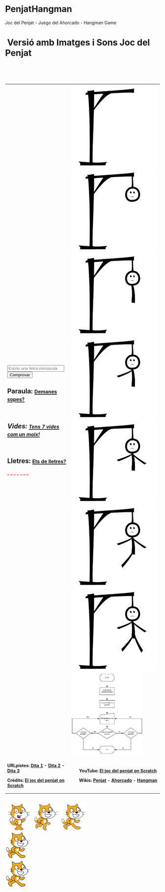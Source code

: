 # PenjatHangman
Joc del Penjat - Juego del Ahorcado -  Hangman Game
        <h1>&nbsp;Versió amb Imatges i Sons Joc del Penjat</h1>
        <table>
            <tr>
              <td>
                    <input id="lletra" type="text" 
                           placeholder="Escriu una lletra minúscula" maxlength="1"> 
                    <button id="Comprovar" onclick="Comprovar()">Comprovar</button>
                <h2>Paraula: 
                    <a href="https://www.arabalears.cat/portada/vols-sopes-record-nostres-padrins_129_3048940.html">
                        <font size=3>Demanes sopes?</font></a></h2>
                    <div id="Paraula" style="color: white;">
                        <strong>_ _ _ _ _ _ _</strong></div>
                <h2>Vides: 
                    <a href="https://pccd.dites.cat/p/Tenir_set_vides%2C_com_els_gats">
                        <font size=3>Tens 7 vides com un moix!</font></a></h2>
                    <div id="Vides" style="color: blue;">
                        <strong>&nbsp;&nbsp;&nbsp;&nbsp;&nbsp;&nbsp;&nbsp;_</strong></div>
                <h2>Lletres: 
                    <a href="https://pccd.dites.cat/p/De_lletres">
                        <font size=3>Ets de lletres?</font></a></h2>
                    <div id="Lletres" style="color: red;">
                        <strong>_ _ _ _ _ _ _</strong></div>
            </td>
            <td>
                <img src="public_html/img/ahorcado_6.png" id="ahorcado_6" style="width:280px;height:270px;">
                <img src="public_html/img/ahorcado_5.png" id="ahorcado_5" style="width:280px;height:270px;">
                <img src="public_html/img/ahorcado_4.png" id="ahorcado_4" style="width:280px;height:270px;">
                <img src="public_html/img/ahorcado_3.png" id="ahorcado_3" style="width:280px;height:270px;">
                <img src="public_html/img/ahorcado_2.png" id="ahorcado_2" style="width:280px;height:270px;">
                <img src="public_html/img/ahorcado_1.png" id="ahorcado_1" style="width:280px;height:270px;">
                <img src="public_html/img/ahorcado_0.png" id="ahorcado_0" style="width:280px;height:270px;">
                <a href="public_html/img/ahorcado.jpg">
                <img src="public_html/img/ahorcado.jpg" id="ahorcado" style="width:234px;height:270px;"></a>
            </td>          
          </tr>
          <tr>
            <td>
                <br>
                <strong>URLpistes: 
                    <a href="https://pccd.dites.cat/p/A_la_quinta_forca">Dita 1</a> - 
                    <a href="https://pccd.dites.cat/p/A_ca_un_penjat%2C_no_hi_anomenis_cordes">Dita 2</a> - 
                    <a href="https://pccd.dites.cat/p/Setze_jutges_d%27un_jutjat_mengen_fetge_d%27un_penjat">Dita 3</a>
                </strong>
                <p> <strong>Crèdits: 
                    <a href="https://prosselloe.wordpress.com/?p=5862">El joc del penjat on Scratch</a>
                </strong></p>
            </td>          
            <td>
                <br>
                <strong>&nbsp;&nbsp;&nbsp;&nbsp;&nbsp;&nbsp;&nbsp;YouTube: 
                    <a href="https://youtu.be/v53rEMHghJU?list=PLv1JHCp6B60w_KnMTu7jDdlDZ6Z0-WJ-j">
                        El joc del penjat on Scratch</a>
                </strong>
                <p><strong>&nbsp;&nbsp;&nbsp;&nbsp;&nbsp;&nbsp;&nbsp;Wikis: 
                    <a href="https://ca.wikipedia.org/wiki/Penjat">Penjat</a> - 
                    <a href="https://es.wikipedia.org/wiki/Ahorcado_(juego)">Ahorcado</a> - 
                    <a href="https://en.wikipedia.org/wiki/Hangman_(game)">Hangman</a>
                </strong></p>
            </td>          
          </tr>
        </table>  
        <audio id="mystery">      <source src="public_html/aud/mystery.mp3" type="audio/mpeg"></audio>
        <audio id="clock_ticking"><source src="public_html/aud/clock_ticking.mp3" type="audio/mpeg"></audio>
        <audio id="miau">         <source src="public_html/aud/miau.mp3" type="audio/mpeg"></audio>
        <audio id="cheer">        <source src="public_html/aud/cheer.mp3" type="audio/mpeg"></audio>
        <audio id="boom_cloud">   <source src="public_html/aud/boom_cloud.mp3" type="audio/mpeg"></audio>
        <audio id="bell_toll">    <source src="public_html/aud/bell_toll_x3.mp3" type="audio/mpeg"></audio>
        <audio id="cat-fight">    <source src="public_html/aud/cat-fight.mp3" type="audio/mpeg"></audio>
        <div id="Guia">
            <img src="public_html/img/disfraz3.png" id="disfraz3" style="width:86px;height:90px;">
            <img src="public_html/img/disfraz2.png" id="disfraz2" style="width:86px;height:90px;">
            <img src="public_html/img/disfraz1.png" id="disfraz1" style="width:86px;height:90px;">
        </div>
        <div id="Caminar">
            <img src="public_html/img/caminar.gif" id="caminar" style="width:86px;height:90px;">
        </div>
        <div id="Rotar">
            <img src="public_html/img/rotar.gif" id="rotar" style="width:86px;height:90px;">
        </div>
